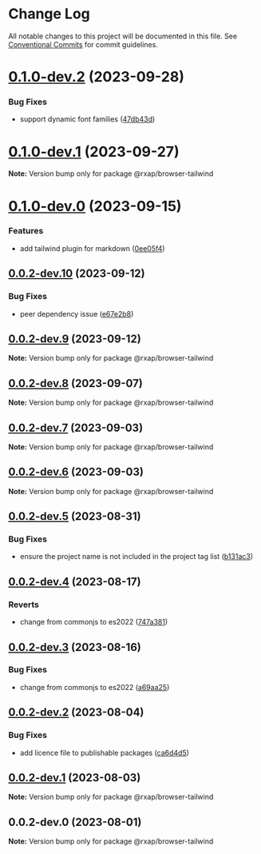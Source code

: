 # Change Log

All notable changes to this project will be documented in this file.
See [Conventional Commits](https://conventionalcommits.org) for commit guidelines.

# [0.1.0-dev.2](https://gitlab.com/rxap/packages/compare/@rxap/browser-tailwind@0.1.0-dev.1...@rxap/browser-tailwind@0.1.0-dev.2) (2023-09-28)

### Bug Fixes

- support dynamic font families ([47db43d](https://gitlab.com/rxap/packages/commit/47db43d466ac51bded60434dab9131eab56c82a2))

# [0.1.0-dev.1](https://gitlab.com/rxap/packages/compare/@rxap/browser-tailwind@0.1.0-dev.0...@rxap/browser-tailwind@0.1.0-dev.1) (2023-09-27)

**Note:** Version bump only for package @rxap/browser-tailwind

# [0.1.0-dev.0](https://gitlab.com/rxap/packages/compare/@rxap/browser-tailwind@0.0.2-dev.10...@rxap/browser-tailwind@0.1.0-dev.0) (2023-09-15)

### Features

- add tailwind plugin for markdown ([0ee05f4](https://gitlab.com/rxap/packages/commit/0ee05f47a00f879c0abdd9009b96c539a2b9b76f))

## [0.0.2-dev.10](https://gitlab.com/rxap/packages/compare/@rxap/browser-tailwind@0.0.2-dev.9...@rxap/browser-tailwind@0.0.2-dev.10) (2023-09-12)

### Bug Fixes

- peer dependency issue ([e67e2b8](https://gitlab.com/rxap/packages/commit/e67e2b8eb884b598536d16c2c544a9ad9be5b53e))

## [0.0.2-dev.9](https://gitlab.com/rxap/packages/compare/@rxap/browser-tailwind@0.0.2-dev.8...@rxap/browser-tailwind@0.0.2-dev.9) (2023-09-12)

**Note:** Version bump only for package @rxap/browser-tailwind

## [0.0.2-dev.8](https://gitlab.com/rxap/packages/compare/@rxap/browser-tailwind@0.0.2-dev.7...@rxap/browser-tailwind@0.0.2-dev.8) (2023-09-07)

**Note:** Version bump only for package @rxap/browser-tailwind

## [0.0.2-dev.7](https://gitlab.com/rxap/packages/compare/@rxap/browser-tailwind@0.0.2-dev.6...@rxap/browser-tailwind@0.0.2-dev.7) (2023-09-03)

**Note:** Version bump only for package @rxap/browser-tailwind

## [0.0.2-dev.6](https://gitlab.com/rxap/packages/compare/@rxap/browser-tailwind@0.0.2-dev.5...@rxap/browser-tailwind@0.0.2-dev.6) (2023-09-03)

**Note:** Version bump only for package @rxap/browser-tailwind

## [0.0.2-dev.5](https://gitlab.com/rxap/packages/compare/@rxap/browser-tailwind@0.0.2-dev.4...@rxap/browser-tailwind@0.0.2-dev.5) (2023-08-31)

### Bug Fixes

- ensure the project name is not included in the project tag list ([b131ac3](https://gitlab.com/rxap/packages/commit/b131ac3bd92b3b8799d62f15bbd30a1997d7c753))

## [0.0.2-dev.4](https://gitlab.com/rxap/packages/compare/@rxap/browser-tailwind@0.0.2-dev.3...@rxap/browser-tailwind@0.0.2-dev.4) (2023-08-17)

### Reverts

- change from commonjs to es2022 ([747a381](https://gitlab.com/rxap/packages/commit/747a381a090f0a276cf363da61bb19ed0c9cb5b7))

## [0.0.2-dev.3](https://gitlab.com/rxap/packages/compare/@rxap/browser-tailwind@0.0.2-dev.2...@rxap/browser-tailwind@0.0.2-dev.3) (2023-08-16)

### Bug Fixes

- change from commonjs to es2022 ([a69aa25](https://gitlab.com/rxap/packages/commit/a69aa25b9824b94613392b3ea42fba18e5eb1168))

## [0.0.2-dev.2](https://gitlab.com/rxap/packages/compare/@rxap/browser-tailwind@0.0.2-dev.1...@rxap/browser-tailwind@0.0.2-dev.2) (2023-08-04)

### Bug Fixes

- add licence file to publishable packages ([ca6d4d5](https://gitlab.com/rxap/packages/commit/ca6d4d509a743b89bad5ed7ae935d3007231705a))

## [0.0.2-dev.1](https://gitlab.com/rxap/packages/compare/@rxap/browser-tailwind@0.0.2-dev.0...@rxap/browser-tailwind@0.0.2-dev.1) (2023-08-03)

**Note:** Version bump only for package @rxap/browser-tailwind

## 0.0.2-dev.0 (2023-08-01)

**Note:** Version bump only for package @rxap/browser-tailwind

